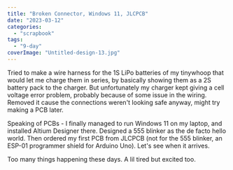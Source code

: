 ```yaml
---
title: "Broken Connector, Windows 11, JLCPCB"
date: "2023-03-12"
categories: 
  - "scrapbook"
tags: 
  - "9-day"
coverImage: "Untitled-design-13.jpg"
---
```

<!--more-->

Tried to make a wire harness for the 1S LiPo batteries of my tinywhoop that would let me charge them in series, by basically showing them as a 2S battery pack to the charger. But unfortunately my charger kept giving a cell voltage error problem, probably because of some issue in the wiring. Removed it cause the connections weren't looking safe anyway, might try making a PCB later.

Speaking of PCBs - I finally managed to run Windows 11 on my laptop, and installed Altium Designer there. Designed a 555 blinker as the de facto hello world. Then ordered my first PCB from JLCPCB (not for the 555 blinker, an ESP-01 programmer shield for Arduino Uno). Let's see when it arrives.

Too many things happening these days. A lil tired but excited too.
